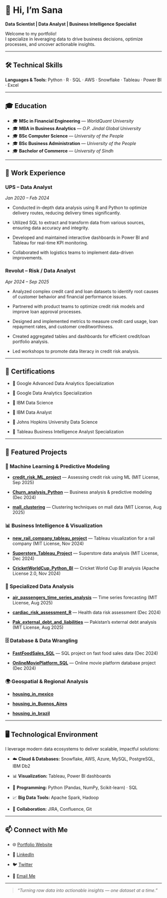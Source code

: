 # 👋 Hi, I’m Sana  
**Data Scientist | Data Analyst | Business Intelligence Specialist**

Welcome to my portfolio!  
I specialize in leveraging data to drive business decisions, optimize processes, and uncover actionable insights.  

---

## 🛠️ Technical Skills  
**Languages & Tools:** Python · R · SQL · AWS · Snowflake · Tableau · Power BI · Excel  

---

## 🎓 Education  

- 🎓 **MSc in Financial Engineering** — *WorldQuant University*  
- 🎓 **MBA in Business Analytics** —    *O.P. Jindal Global University*  
- 🎓 **BSc Computer Science** —         *University of the People*  
- 🎓 **BSc Business Administration** —  *University of the People*  
- 🎓 **Bachelor of Commerce** —         *University of Sindh*  

---

## 💼 Work Experience  

### **UPS – Data Analyst**  
*Jan 2020 – Feb 2024*  
- Conducted in-depth data analysis using R and Python to optimize delivery routes, reducing delivery times significantly.
    
- Utilized SQL to extract and transform data from various sources, ensuring data accuracy and integrity.
  
- Developed and maintained interactive dashboards in Power BI and Tableau for real-time KPI monitoring.
  
- Collaborated with logistics teams to implement data-driven improvements.  

### **Revolut – Risk / Data Analyst**  
*Apr 2024 – Sep 2025*  
- Analyzed complex credit card and loan datasets to identify root causes of customer behavior and financial performance issues.
  
- Partnered with product teams to optimize credit risk models and improve loan approval processes.
  
- Designed and implemented metrics to measure credit card usage, loan repayment rates, and customer creditworthiness.
    
- Created aggregated tables and dashboards for efficient credit/loan portfolio analysis.
    
- Led workshops to promote data literacy in credit risk analysis.  

---

## 📜 Certifications  

- 🏅 Google Advanced Data Analytics Specialization
    
- 🏅 Google Data Analytics Specialization
    
- 🏅 IBM Data Science
  
- 🏅 IBM Data Analyst
   
- 🏅 Johns Hopkins University Data Science
   
- 🏅 Tableau Business Intelligence Analyst Specialization  

---

## 🚀 Featured Projects  

### 🔮 Machine Learning & Predictive Modeling  
- [**credit_risk_ML_project**](#) — Assessing credit risk using ML (MIT License, Sep 2025)
  
- [**Churn_analysis_Python**](#) — Business analysis & predictive modeling (Dec 2024)
  
- [**mall_clustering**](#) — Clustering techniques on mall data (MIT License, Aug 2025)  

### 📊 Business Intelligence & Visualization  
- [**new_rail_company_tableau_project**](#) — Tableau visualization for a rail company (MIT License, Nov 2024)
   
- [**Superstore_Tableau_Project**](#) — Superstore data analysis (MIT License, Dec 2024)
  
- [**CricketWorldCup_Python_BI**](#) — Cricket World Cup BI analysis (Apache License 2.0, Nov 2024)  

### 🧠 Specialized Data Analysis  
- [**air_passengers_time_series_analysis**](#) — Time series forecasting (MIT License, Aug 2025)
  
- [**cardiac_risk_assessment_R**](#) — Health data risk assessment (Dec 2024)
  
- [**Pak_external_debt_and_liabilities**](#) — Pakistan’s external debt analysis (MIT License, Aug 2025)  

### 🗄️ Database & Data Wrangling  
- [**FastFoodSales_SQL**](#) — SQL project on fast food sales data (Dec 2024)
   
- [**OnlineMoviePlatform_SQL**](#) — Online movie platform database project (Dec 2024)  

### 🌍 Geospatial & Regional Analysis  
- [**housing_in_mexico**](#)
  
- [**housing_in_Buenos_Aires**](#)
  
- [**housing_in_brazil**](#)  

---

## 🖥️ Technological Environment  

I leverage modern data ecosystems to deliver scalable, impactful solutions:  

- ☁️ **Cloud & Databases:** Snowflake, AWS, Azure, MySQL, PostgreSQL, IBM Db2
  
- 📊 **Visualization:** Tableau, Power BI dashboards
  
- 🐍 **Programming:** Python (Pandas, NumPy, Scikit-learn) · SQL
  
- 📈 **Big Data Tools:** Apache Spark, Hadoop
  
- 🤝 **Collaboration:** JIRA, Confluence, Git  

---

## 📫 Connect with Me  

- 🌐 [Portfolio Website](https://sanaurrehmanarain.github.io/portfolio/)
  
- 💼 [LinkedIn](https://www.linkedin.com/in/sana-ur-rehman-arain)
  
- 🐦 [Twitter](https://twitter.com/sanaurrehman88)
  
- 📧 [Email Me](mailto:sanaurrehmanarain@gmail.com)

---

> *“Turning raw data into actionable insights — one dataset at a time.”*  
